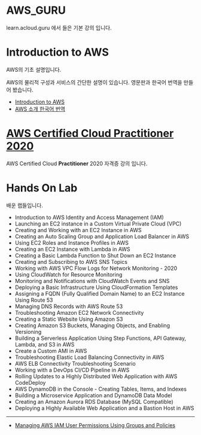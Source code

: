 # AWS_GURU

learn.acloud.guru 에서 들은 기본 강의 입니다.

# Introduction to AWS

AWS의 기초 설명입니다.

AWS의 물리적 구성과 서비스의 간단한 설명이 있습니다. 영문판과 한국어 번역을 만들어 봤습니다.

- [Introduction to AWS](./Introduction%20to%20AWS.md)
- [AWS 소개 한국어 번역](./Introduction%20to%20AWS_kr.md)

# [AWS Certified Cloud Practitioner 2020](./AWS%20Certified%20Cloud%20Practitioner%202020/README.md)

AWS Certified Cloud **Practitioner** 2020 자격증 강의 입니다.

# Hands On Lab

배운 랩들입니다.

- Introduction to AWS Identity and Access Management (IAM)
- Launching an EC2 instance in a Custom Virtual Private Cloud (VPC)
- Creating and Working with an EC2 Instance in AWS
- Creating an Auto Scaling Group and Application Load Balancer in AWS
- Using EC2 Roles and Instance Profiles in AWS
- Creating an EC2 Instance with Lambda in AWS
- Creating a Basic Lambda Function to Shut Down an EC2 Instance
- Creating and Subscribing to AWS SNS Topics
- Working with AWS VPC Flow Logs for Network Monitoring - 2020 
- Using CloudWatch for Resource Monitoring
- Monitoring and Notifications with CloudWatch Events and SNS
- Deploying a Basic Infrastructure Using CloudFormation Templates
- Assigning a FQDN (Fully Qualified Domain Name) to an EC2 Instance Using Route 53
- Managing DNS Records with AWS Route 53
- Troubleshooting Amazon EC2 Network Connectivity
- Creating a Static Website Using Amazon S3
- Creating Amazon S3 Buckets, Managing Objects, and Enabling Versioning
- Building a Serverless Application Using Step Functions, API Gateway, Lambda, and S3 in AWS
- Create a Custom AMI in AWS
- Troubleshooting Elastic Load Balancing Connectivity in AWS
- AWS ELB Connectivity Troubleshooting Scenario
- Working with a DevOps CI/CD Pipeline in AWS
- Rolling Updates to a Highly Distributed Web Application with AWS CodeDeploy
- AWS DynamoDB in the Console - Creating Tables, Items, and Indexes
- Building a Microservice Application and DynamoDB Data Model
- Creating an Amazon Aurora RDS Database (MySQL Compatible)
- Deploying a Highly Available Web Application and a Bastion Host in AWS

---

- [Managing AWS IAM User Permissions Using Groups and Policies](./HandsOnLab/Managing%20AWS%20IAM%20User%20Permissions%20Using%20Groups%20and%20Policies.md)
